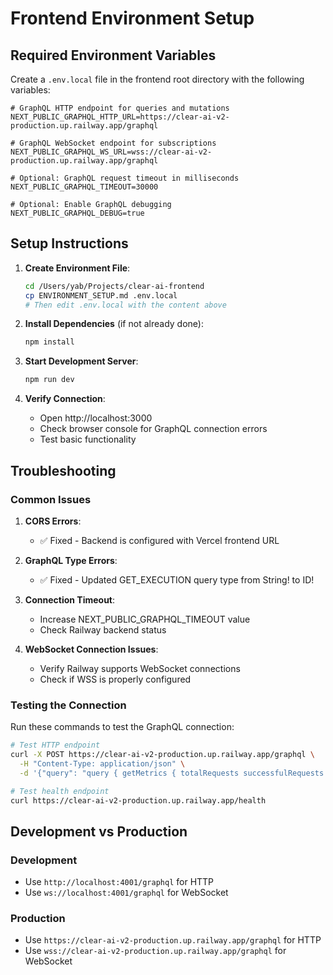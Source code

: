 # Frontend Environment Setup

## Required Environment Variables

Create a `.env.local` file in the frontend root directory with the following variables:

```env
# GraphQL HTTP endpoint for queries and mutations
NEXT_PUBLIC_GRAPHQL_HTTP_URL=https://clear-ai-v2-production.up.railway.app/graphql

# GraphQL WebSocket endpoint for subscriptions
NEXT_PUBLIC_GRAPHQL_WS_URL=wss://clear-ai-v2-production.up.railway.app/graphql

# Optional: GraphQL request timeout in milliseconds
NEXT_PUBLIC_GRAPHQL_TIMEOUT=30000

# Optional: Enable GraphQL debugging
NEXT_PUBLIC_GRAPHQL_DEBUG=true
```

## Setup Instructions

1. **Create Environment File**:
   ```bash
   cd /Users/yab/Projects/clear-ai-frontend
   cp ENVIRONMENT_SETUP.md .env.local
   # Then edit .env.local with the content above
   ```

2. **Install Dependencies** (if not already done):
   ```bash
   npm install
   ```

3. **Start Development Server**:
   ```bash
   npm run dev
   ```

4. **Verify Connection**:
   - Open http://localhost:3000
   - Check browser console for GraphQL connection errors
   - Test basic functionality

## Troubleshooting

### Common Issues

1. **CORS Errors**: 
   - ✅ Fixed - Backend is configured with Vercel frontend URL

2. **GraphQL Type Errors**:
   - ✅ Fixed - Updated GET_EXECUTION query type from String! to ID!

3. **Connection Timeout**:
   - Increase NEXT_PUBLIC_GRAPHQL_TIMEOUT value
   - Check Railway backend status

4. **WebSocket Connection Issues**:
   - Verify Railway supports WebSocket connections
   - Check if WSS is properly configured

### Testing the Connection

Run these commands to test the GraphQL connection:

```bash
# Test HTTP endpoint
curl -X POST https://clear-ai-v2-production.up.railway.app/graphql \
  -H "Content-Type: application/json" \
  -d '{"query": "query { getMetrics { totalRequests successfulRequests } }"}'

# Test health endpoint
curl https://clear-ai-v2-production.up.railway.app/health
```

## Development vs Production

### Development
- Use `http://localhost:4001/graphql` for HTTP
- Use `ws://localhost:4001/graphql` for WebSocket

### Production
- Use `https://clear-ai-v2-production.up.railway.app/graphql` for HTTP
- Use `wss://clear-ai-v2-production.up.railway.app/graphql` for WebSocket
